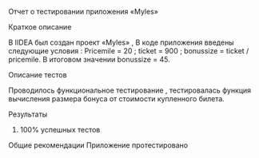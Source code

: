 Отчет о тестировании приложения «Myles»

Краткое описание

В IIDEA был создан проект «Myles» , В коде приложения введены следующие условия : 
Pricemile = 20 ; ticket = 900 ; 
bonussize = ticket / pricemile. 
В итоговом значении bonussize = 45.

Описание тестов

Проводилось функциональное тестирование , тестировалась функция вычисления размера бонуса от стоимости купленного билета.

Результаты
1.	100% успешных тестов

Общие рекомендации
Приложение протестировано
